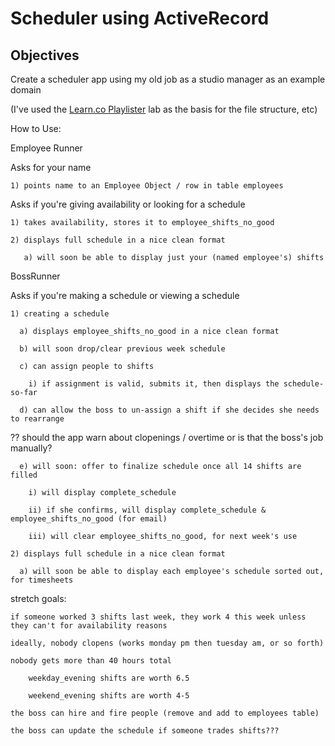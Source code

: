 # Scheduler using ActiveRecord

## Objectives

Create a scheduler app using my old job as a studio manager as an example domain
    
(I've used the <a href="https://github.com/learn-co-students/playlister-on-activerecord-web-0916">Learn.co Playlister</a> lab as the basis for the file structure, etc) 


How to Use: 

Employee Runner
  
  Asks for your name

    1) points name to an Employee Object / row in table employees

  Asks if you're giving availability or looking for a schedule

    1) takes availability, stores it to employee_shifts_no_good 
    
    2) displays full schedule in a nice clean format 

       a) will soon be able to display just your (named employee's) shifts 


  BossRunner

  Asks if you're making a schedule or viewing a schedule

    1) creating a schedule 

      a) displays employee_shifts_no_good in a nice clean format 
      
      b) will soon drop/clear previous week schedule
      
      c) can assign people to shifts 

        i) if assignment is valid, submits it, then displays the schedule-so-far
            
      d) can allow the boss to un-assign a shift if she decides she needs to rearrange 

   ?? should the app warn about clopenings / overtime or is that the boss's job manually?

      e) will soon: offer to finalize schedule once all 14 shifts are filled 

        i) will display complete_schedule

        ii) if she confirms, will display complete_schedule & employee_shifts_no_good (for email)

        iii) will clear employee_shifts_no_good, for next week's use 
  
    2) displays full schedule in a nice clean format 

      a) will soon be able to display each employee's schedule sorted out, for timesheets
 



stretch goals:

    if someone worked 3 shifts last week, they work 4 this week unless they can't for availability reasons 

    ideally, nobody clopens (works monday pm then tuesday am, or so forth)

    nobody gets more than 40 hours total

        weekday_evening shifts are worth 6.5 

        weekend_evening shifts are worth 4-5 

    the boss can hire and fire people (remove and add to employees table)

    the boss can update the schedule if someone trades shifts??? 